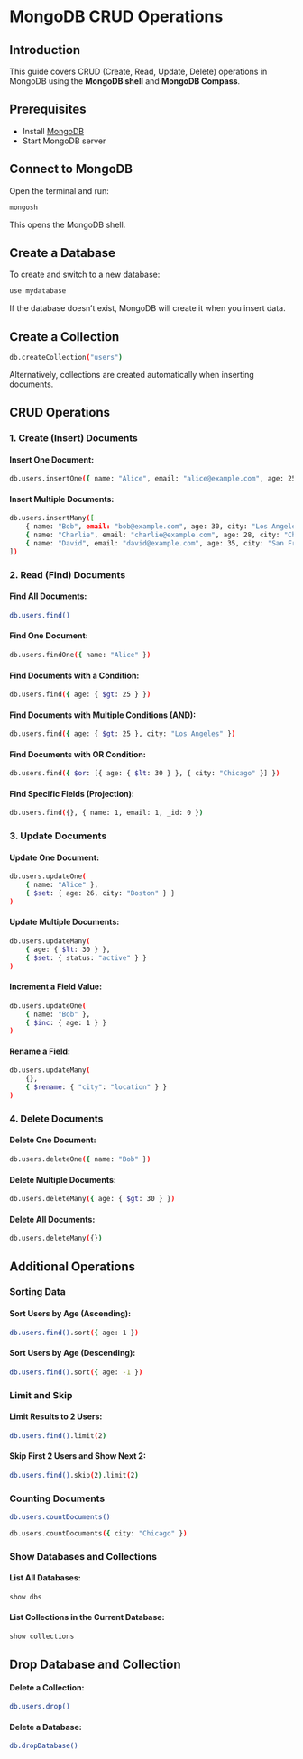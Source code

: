 # MongoDB CRUD Operations

## Introduction
This guide covers CRUD (Create, Read, Update, Delete) operations in MongoDB using the **MongoDB shell** and **MongoDB Compass**.

## Prerequisites
- Install [MongoDB](https://www.mongodb.com/try/download/community)
- Start MongoDB server

## Connect to MongoDB
Open the terminal and run:
```sh
mongosh
```
This opens the MongoDB shell.

## Create a Database
To create and switch to a new database:
```sh
use mydatabase
```
If the database doesn’t exist, MongoDB will create it when you insert data.

## Create a Collection
```sh
db.createCollection("users")
```
Alternatively, collections are created automatically when inserting documents.

## CRUD Operations

### 1. Create (Insert) Documents
#### Insert One Document:
```sh
db.users.insertOne({ name: "Alice", email: "alice@example.com", age: 25, city: "New York" })
```
#### Insert Multiple Documents:
```sh
db.users.insertMany([
    { name: "Bob", email: "bob@example.com", age: 30, city: "Los Angeles" },
    { name: "Charlie", email: "charlie@example.com", age: 28, city: "Chicago" },
    { name: "David", email: "david@example.com", age: 35, city: "San Francisco" }
])
```

### 2. Read (Find) Documents
#### Find All Documents:
```sh
db.users.find()
```
#### Find One Document:
```sh
db.users.findOne({ name: "Alice" })
```
#### Find Documents with a Condition:
```sh
db.users.find({ age: { $gt: 25 } })
```
#### Find Documents with Multiple Conditions (AND):
```sh
db.users.find({ age: { $gt: 25 }, city: "Los Angeles" })
```
#### Find Documents with OR Condition:
```sh
db.users.find({ $or: [{ age: { $lt: 30 } }, { city: "Chicago" }] })
```
#### Find Specific Fields (Projection):
```sh
db.users.find({}, { name: 1, email: 1, _id: 0 })
```

### 3. Update Documents
#### Update One Document:
```sh
db.users.updateOne(
    { name: "Alice" },
    { $set: { age: 26, city: "Boston" } }
)
```
#### Update Multiple Documents:
```sh
db.users.updateMany(
    { age: { $lt: 30 } },
    { $set: { status: "active" } }
)
```
#### Increment a Field Value:
```sh
db.users.updateOne(
    { name: "Bob" },
    { $inc: { age: 1 } }
)
```
#### Rename a Field:
```sh
db.users.updateMany(
    {},
    { $rename: { "city": "location" } }
)
```

### 4. Delete Documents
#### Delete One Document:
```sh
db.users.deleteOne({ name: "Bob" })
```
#### Delete Multiple Documents:
```sh
db.users.deleteMany({ age: { $gt: 30 } })
```
#### Delete All Documents:
```sh
db.users.deleteMany({})
```

## Additional Operations

### Sorting Data
#### Sort Users by Age (Ascending):
```sh
db.users.find().sort({ age: 1 })
```
#### Sort Users by Age (Descending):
```sh
db.users.find().sort({ age: -1 })
```

### Limit and Skip
#### Limit Results to 2 Users:
```sh
db.users.find().limit(2)
```
#### Skip First 2 Users and Show Next 2:
```sh
db.users.find().skip(2).limit(2)
```

### Counting Documents
```sh
db.users.countDocuments()
```
```sh
db.users.countDocuments({ city: "Chicago" })
```

### Show Databases and Collections
#### List All Databases:
```sh
show dbs
```
#### List Collections in the Current Database:
```sh
show collections
```

## Drop Database and Collection
#### Delete a Collection:
```sh
db.users.drop()
```
#### Delete a Database:
```sh
db.dropDatabase()
```


